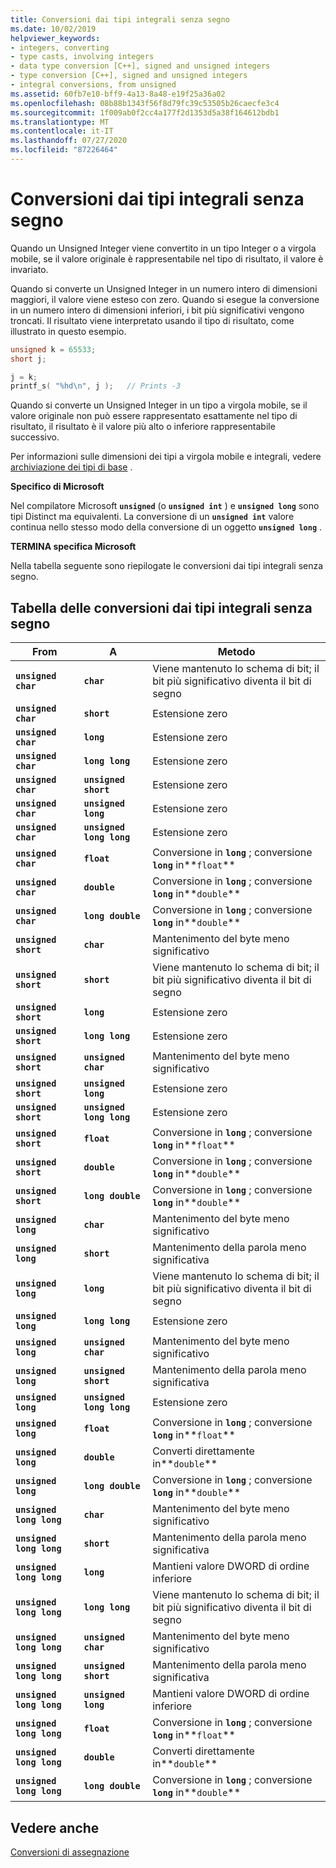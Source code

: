 ```yaml
---
title: Conversioni dai tipi integrali senza segno
ms.date: 10/02/2019
helpviewer_keywords:
- integers, converting
- type casts, involving integers
- data type conversion [C++], signed and unsigned integers
- type conversion [C++], signed and unsigned integers
- integral conversions, from unsigned
ms.assetid: 60fb7e10-bff9-4a13-8a48-e19f25a36a02
ms.openlocfilehash: 08b88b1343f56f8d79fc39c53505b26caecfe3c4
ms.sourcegitcommit: 1f009ab0f2cc4a177f2d1353d5a38f164612bdb1
ms.translationtype: MT
ms.contentlocale: it-IT
ms.lasthandoff: 07/27/2020
ms.locfileid: "87226464"
---
```

# <a name="conversions-from-unsigned-integral-types"></a>Conversioni dai tipi integrali senza segno

Quando un Unsigned Integer viene convertito in un tipo Integer o a virgola mobile, se il valore originale è rappresentabile nel tipo di risultato, il valore è invariato.

Quando si converte un Unsigned Integer in un numero intero di dimensioni maggiori, il valore viene esteso con zero. Quando si esegue la conversione in un numero intero di dimensioni inferiori, i bit più significativi vengono troncati. Il risultato viene interpretato usando il tipo di risultato, come illustrato in questo esempio.

```C
unsigned k = 65533;
short j;

j = k;
printf_s( "%hd\n", j );   // Prints -3
```

Quando si converte un Unsigned Integer in un tipo a virgola mobile, se il valore originale non può essere rappresentato esattamente nel tipo di risultato, il risultato è il valore più alto o inferiore rappresentabile successivo.

Per informazioni sulle dimensioni dei tipi a virgola mobile e integrali, vedere [archiviazione dei tipi di base](../c-language/storage-of-basic-types.md) .

**Specifico di Microsoft**

Nel compilatore Microsoft **`unsigned`** (o **`unsigned int`** ) e **`unsigned long`** sono tipi Distinct ma equivalenti. La conversione di un **`unsigned int`** valore continua nello stesso modo della conversione di un oggetto **`unsigned long`** .

**TERMINA specifica Microsoft**

Nella tabella seguente sono riepilogate le conversioni dai tipi integrali senza segno.

## <a name="table-of-conversions-from-unsigned-integral-types"></a>Tabella delle conversioni dai tipi integrali senza segno

|From|A|Metodo|
|----------|--------|------------|
|**`unsigned char`**|**`char`**|Viene mantenuto lo schema di bit; il bit più significativo diventa il bit di segno|
|**`unsigned char`**|**`short`**|Estensione zero|
|**`unsigned char`**|**`long`**|Estensione zero|
|**`unsigned char`**|**`long long`**|Estensione zero|
|**`unsigned char`**|**`unsigned short`**|Estensione zero|
|**`unsigned char`**|**`unsigned long`**|Estensione zero|
|**`unsigned char`**|**`unsigned long long`**|Estensione zero|
|**`unsigned char`**|**`float`**|Conversione in **`long`** ; conversione **`long`** in**`float`**|
|**`unsigned char`**|**`double`**|Conversione in **`long`** ; conversione **`long`** in**`double`**|
|**`unsigned char`**|**`long double`**|Conversione in **`long`** ; conversione **`long`** in**`double`**|
|**`unsigned short`**|**`char`**|Mantenimento del byte meno significativo|
|**`unsigned short`**|**`short`**|Viene mantenuto lo schema di bit; il bit più significativo diventa il bit di segno|
|**`unsigned short`**|**`long`**|Estensione zero|
|**`unsigned short`**|**`long long`**|Estensione zero|
|**`unsigned short`**|**`unsigned char`**|Mantenimento del byte meno significativo|
|**`unsigned short`**|**`unsigned long`**|Estensione zero|
|**`unsigned short`**|**`unsigned long long`**|Estensione zero|
|**`unsigned short`**|**`float`**|Conversione in **`long`** ; conversione **`long`** in**`float`**|
|**`unsigned short`**|**`double`**|Conversione in **`long`** ; conversione **`long`** in**`double`**|
|**`unsigned short`**|**`long double`**|Conversione in **`long`** ; conversione **`long`** in**`double`**|
|**`unsigned long`**|**`char`**|Mantenimento del byte meno significativo|
|**`unsigned long`**|**`short`**|Mantenimento della parola meno significativa|
|**`unsigned long`**|**`long`**|Viene mantenuto lo schema di bit; il bit più significativo diventa il bit di segno|
|**`unsigned long`**|**`long long`**|Estensione zero|
|**`unsigned long`**|**`unsigned char`**|Mantenimento del byte meno significativo|
|**`unsigned long`**|**`unsigned short`**|Mantenimento della parola meno significativa|
|**`unsigned long`**|**`unsigned long long`**|Estensione zero|
|**`unsigned long`**|**`float`**|Conversione in **`long`** ; conversione **`long`** in**`float`**|
|**`unsigned long`**|**`double`**|Converti direttamente in**`double`**|
|**`unsigned long`**|**`long double`**|Conversione in **`long`** ; conversione **`long`** in**`double`**|
|**`unsigned long long`**|**`char`**|Mantenimento del byte meno significativo|
|**`unsigned long long`**|**`short`**|Mantenimento della parola meno significativa|
|**`unsigned long long`**|**`long`**|Mantieni valore DWORD di ordine inferiore|
|**`unsigned long long`**|**`long long`**|Viene mantenuto lo schema di bit; il bit più significativo diventa il bit di segno|
|**`unsigned long long`**|**`unsigned char`**|Mantenimento del byte meno significativo|
|**`unsigned long long`**|**`unsigned short`**|Mantenimento della parola meno significativa|
|**`unsigned long long`**|**`unsigned long`**|Mantieni valore DWORD di ordine inferiore|
|**`unsigned long long`**|**`float`**|Conversione in **`long`** ; conversione **`long`** in**`float`**|
|**`unsigned long long`**|**`double`**|Converti direttamente in**`double`**|
|**`unsigned long long`**|**`long double`**|Conversione in **`long`** ; conversione **`long`** in**`double`**|

## <a name="see-also"></a>Vedere anche

[Conversioni di assegnazione](../c-language/assignment-conversions.md)
